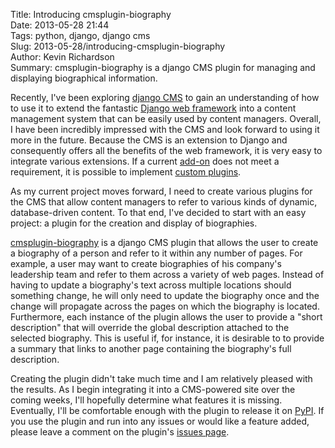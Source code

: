 Title: Introducing cmsplugin-biography  
Date: 2013-05-28 21:44  
Tags: python, django, django cms  
Slug: 2013-05-28/introducing-cmsplugin-biography  
Author: Kevin Richardson  
Summary: cmsplugin-biography is a django CMS plugin for managing and displaying biographical information.  

Recently, I've been exploring [django CMS](https://www.django-cms.org/en/) to gain an understanding of how to use it to extend the fantastic [Django web framework](https://www.djangoproject.com/) into a content management system that can be easily used by content managers. Overall, I have been incredibly impressed with the CMS and look forward to using it more in the future. Because the CMS is an extension to Django and consequently offers all the benefits of the web framework, it is very easy to integrate various extensions. If a current [add-on](https://www.django-cms.org/en/add-ons/) does not meet a requirement, it is possible to implement [custom plugins](http://docs.django-cms.org/en/2.4.0/extending_cms/custom_plugins.html).

As my current project moves forward, I need to create various plugins for the CMS that allow content managers to refer to various kinds of dynamic, database-driven content. To that end, I've decided to start with an easy project: a plugin for the creation and display of biographies.

[cmsplugin-biography](https://github.com/kfr2/cmsplugin-biography) is a django CMS plugin that allows the user to create a biography of a person and refer to it within any number of pages. For example, a user may want to create biographies of his company's leadership team and refer to them across a variety of web pages. Instead of having to update a biography's text across multiple locations should something change, he will only need to update the biography once and the change will propagate across the pages on which the biography is located. Furthermore, each instance of the plugin allows the user to provide a "short description" that will override the global description attached to the selected biography. This is useful if, for instance, it is desirable to to provide a summary that links to another page containing the biography's full description.

Creating the plugin didn't take much time and I am relatively pleased with the results. As I begin integrating it into a CMS-powered site over the coming weeks, I'll hopefully determine what features it is missing. Eventually, I'll be comfortable enough with the plugin to release it on [PyPI](https://pypi.python.org/pypi). If you use the plugin and run into any issues or would like a feature added, please leave a comment on the plugin's [issues page](https://github.com/kfr2/cmsplugin-biography/issues).
